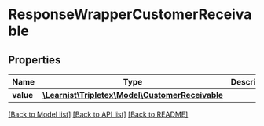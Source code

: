 # ResponseWrapperCustomerReceivable

## Properties
Name | Type | Description | Notes
------------ | ------------- | ------------- | -------------
**value** | [**\Learnist\Tripletex\Model\CustomerReceivable**](CustomerReceivable.md) |  | [optional] 

[[Back to Model list]](../../README.md#documentation-for-models) [[Back to API list]](../../README.md#documentation-for-api-endpoints) [[Back to README]](../../README.md)

